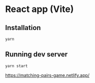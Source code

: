 # React app (Vite)

## Installation

```
yarn
```

## Running dev server

```
yarn start
```

https://matching-pairs-game.netlify.app/
